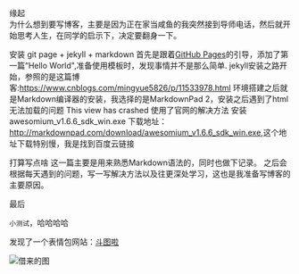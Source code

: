 缘起  
为什么想到要写博客，主要是因为正在家当咸鱼的我突然接到导师电话，然后就开始思考人生，在同学的启示下，决定要翻身一下。

安装
git page + jekyll + markdown
首先是跟着[GitHub Pages](https://pages.github.com/)的引导，添加了第一篇“Hello World",准备使用模板时，发现事情并不是那么简单.
jekyll安装之路开始，参照的是这篇博客:<https://www.cnblogs.com/mingyue5826/p/11533978.html>
环境搭建之后就是Markdown编译器的安装，我选择的是MarkdownPad 2，安装之后遇到了html无法加载的问题
	This view has crashed
使用了官网的解决方法
	安装 awesomium_v1.6.6_sdk_win.exe
下载地址：<http://markdownpad.com/download/awesomium_v1.6.6_sdk_win.exe>,这个地址下载特别慢，我是找到百度云链接

打算写点啥
这一篇主要是用来熟悉Markdown语法的，同时也做下记录。
之后会根据每天遇到的问题，写一写解决方法以及往更深处学习，这也是我准备写博客的主要原因。


最后


 `小测试`，哈哈哈哈


发现了一个表情包网站：[斗图啦](https://www.doutula.com/)

![借来的图](https://github.com/Abamboo/texture/tree/master/_posts/image/1.jpg)